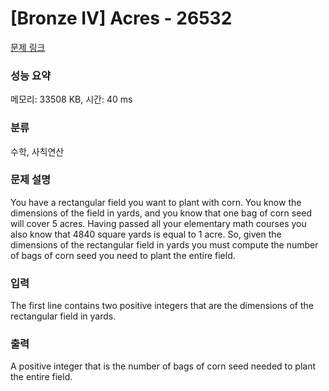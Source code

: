 # [Bronze IV] Acres - 26532 

[문제 링크](https://www.acmicpc.net/problem/26532) 

### 성능 요약

메모리: 33508 KB, 시간: 40 ms

### 분류

수학, 사칙연산

### 문제 설명

<p>You have a rectangular field you want to plant with corn. You know the dimensions of the field in yards, and you know that one bag of corn seed will cover 5 acres. Having passed all your elementary math courses you also know that 4840 square yards is equal to 1 acre. So, given the dimensions of the rectangular field in yards you must compute the number of bags of corn seed you need to plant the entire field.</p>

### 입력 

 <p>The first line contains two positive integers that are the dimensions of the rectangular field in yards.</p>

### 출력 

 <p>A positive integer that is the number of bags of corn seed needed to plant the entire field.</p>


